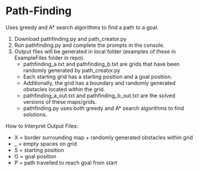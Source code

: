 # Path-Finding
Uses greedy and A* search algorithms to find a path to a goal.
 
  1. Download pathfinding.py and path_creator.py
  2. Run pathfinding.py and complete the prompts in the console.
  3. Output files will be generated in local folder (examples of these in ExampleFiles folder in repo).
     - pathfinding_a.txt and pathfinding_b.txt are grids that have been randomly generated by path_creator.py
     - Each starting grid has a starting position and a goal position. 
     - Additionally, the grid has a boundary and randomly generated obstacles located within the grid.
     - pathfinding_a_out.txt and pathfinding_b_out.txt are the solved versions of these maps/grids.
     - pathfinding.py uses both greedy and A* search algorithms to find solutions.

How to Interpret Output Files:
 - X = border surrounding map + randomly generated obstacles within grid
 - _ = empty spaces on grid
 - S = starting position
 - G = goal position
 - P = path travelled to reach goal from start
